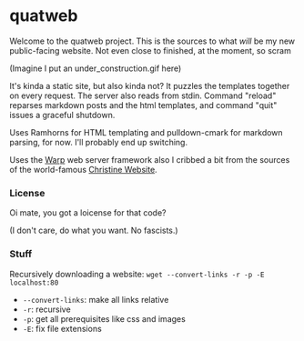 quatweb
=======

Welcome to the quatweb project. This is the sources to what *will* be my new public-facing website. Not even close to finished, at the moment, so scram

(Imagine I put an under_construction.gif here)

It's kinda a static site, but also kinda not? It puzzles the templates together on every request. The server also reads from stdin. Command "reload" reparses markdown posts and the html templates, and command "quit" issues a graceful shutdown.

Uses Ramhorns for HTML templating and pulldown-cmark for markdown parsing, for now. I'll probably end up switching.

Uses the [Warp](https://github.com/seanmonstar/warp) web server framework also I cribbed a bit from the sources of the world-famous [Christine Website](https://github.com/Xe/site).

### License

Oi mate, you got a loicense for that code?

(I don't care, do what you want. No fascists.)

### Stuff

Recursively downloading a website: `wget --convert-links -r -p -E localhost:80`

* `--convert-links`: make all links relative
* `-r`: recursive
* `-p`: get all prerequisites like css and images
* `-E`: fix file extensions
